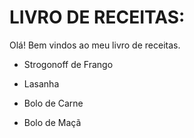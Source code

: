 # LIVRO DE RECEITAS: 

Olá! Bem vindos ao meu livro de receitas.



- Strogonoff de Frango

- Lasanha

- Bolo de Carne

- Bolo de Maçã

  

